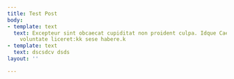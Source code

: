 ```yaml
---
title: Test Post
body:
- template: text
  text: Excepteur sint obcaecat cupiditat non proident culpa. Idque Caesaris facere
    voluntate liceret:kk sese habere.k
- template: text
  text: dscsdcv dsds
layout: ''

---
```


